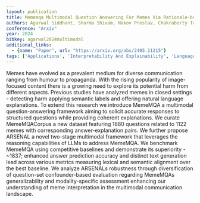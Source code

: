 ```yaml
---
layout: publication
title: Mememqa Multimodal Question Answering For Memes Via Rationale-based Inferencing
authors: Agarwal Siddhant, Sharma Shivam, Nakov Preslav, Chakraborty Tanmoy
conference: "Arxiv"
year: 2024
bibkey: agarwal2024multimodal
additional_links:
  - {name: "Paper", url: "https://arxiv.org/abs/2405.11215"}
tags: ['Applications', 'Interpretability And Explainability', 'Language Modeling', 'Multimodal Models', 'RAG', 'Security', 'Tools']
---
```

Memes have evolved as a prevalent medium for diverse communication ranging from humour to propaganda. With the rising popularity of image-focused content there is a growing need to explore its potential harm from different aspects. Previous studies have analyzed memes in closed settings - detecting harm applying semantic labels and offering natural language explanations. To extend this research we introduce MemeMQA a multimodal question-answering framework aiming to solicit accurate responses to structured questions while providing coherent explanations. We curate MemeMQACorpus a new dataset featuring 1880 questions related to 1122 memes with corresponding answer-explanation pairs. We further propose ARSENAL a novel two-stage multimodal framework that leverages the reasoning capabilities of LLMs to address MemeMQA. We benchmark MemeMQA using competitive baselines and demonstrate its superiority - ~1837; enhanced answer prediction accuracy and distinct text generation lead across various metrics measuring lexical and semantic alignment over the best baseline. We analyze ARSENALs robustness through diversification of question-set confounder-based evaluation regarding MemeMQAs generalizability and modality-specific assessment enhancing our understanding of meme interpretation in the multimodal communication landscape.
